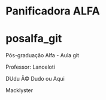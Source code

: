 ﻿# Panificadora ALFA
# posalfa_git
Pós-graduação Alfa - Aula git

Professor: Lanceloti

DUdu
Ã© Dudo ou Aqui

Macklyster
